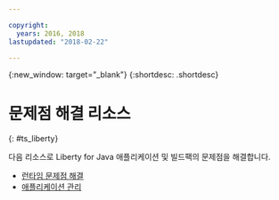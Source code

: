 ```yaml
---

copyright:
  years: 2016, 2018
lastupdated: "2018-02-22"

---
```


{:new_window: target="_blank"}
{:shortdesc: .shortdesc}

# 문제점 해결 리소스
{: #ts_liberty}

다음 리소스로 Liberty for Java 애플리케이션 및 빌드팩의 문제점을 해결합니다.

* [런타임 문제점 해결](/docs/runtimes-common/ts_runtimes.html#runtimes)
* [애플리케이션 관리](/docs/runtimes-common/app_mng.html)
